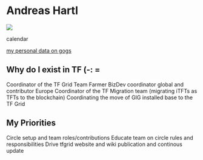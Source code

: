 # Andreas Hartl

![](https://docs.greenitglobe.com/gig/data_team/raw/master/team/threefold/sales_marketing/andreas_hartl/processed.jpg)

calendar

[my personal data on gogs](https://docs.greenitglobe.com/ThreeFold/home/src/master/team/kristof_de_spiegeleer.md)

## Why do I exist in TF (-: =

Coordinator of the TF Grid Team
Farmer BizDev coordinator global and contributor Europe
Coordinator of the TF Migration team (migrating iTFTs as TFTs to the blockchain)
Coordinating the move of GIG installed base to the TF Grid

## My Priorities 

Circle setup and team roles/contributions 
Educate team on circle rules and responsibilities
Drive tfgrid website and wiki publication and continous update
